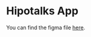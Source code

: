# Hipotalks App
You can find the figma file [here](https://www.figma.com/file/zRCcVpnh5lVn3BDpbDtBqN/Hipotalks).
